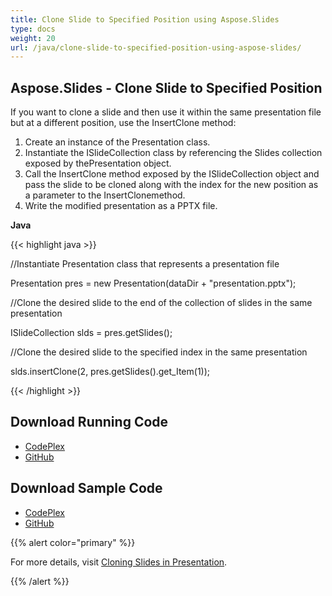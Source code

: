 ```yaml
---
title: Clone Slide to Specified Position using Aspose.Slides
type: docs
weight: 20
url: /java/clone-slide-to-specified-position-using-aspose-slides/
---
```


## **Aspose.Slides - Clone Slide to Specified Position**
If you want to clone a slide and then use it within the same presentation file but at a different position, use the InsertClone method:

1. Create an instance of the Presentation class.
1. Instantiate the ISlideCollection class by referencing the Slides collection exposed by thePresentation object.
1. Call the InsertClone method exposed by the ISlideCollection object and pass the slide to be cloned along with the index for the new position as a parameter to the InsertClonemethod.
1. Write the modified presentation as a PPTX file.

**Java**

{{< highlight java >}}

 //Instantiate Presentation class that represents a presentation file

Presentation pres = new Presentation(dataDir + "presentation.pptx");

//Clone the desired slide to the end of the collection of slides in the same presentation

ISlideCollection slds = pres.getSlides();

//Clone the desired slide to the specified index in the same presentation

slds.insertClone(2, pres.getSlides().get_Item(1));

{{< /highlight >}}
## **Download Running Code**
- [CodePlex](https://asposeslidesjavaapachepoi.codeplex.com/releases/view/618722)
- [GitHub](https://github.com/aspose-slides/Aspose.Slides-for-Java/releases/tag/Aspose.Slides_Java_for_Apache_POI-v1.0.0)
## **Download Sample Code**
- [CodePlex](https://asposeslidesjavaapachepoi.codeplex.com/SourceControl/latest#src/main/java/com/aspose/slides/examples/asposefeatures/slides/cloneslidetospecificposition/AsposeCloneToSpecifiedPosition.java)
- [GitHub](https://github.com/aspose-slides/Aspose.Slides-for-Java/tree/master/Plugins/Aspose_Slides_for_Apache_POI/src/main/java/com/aspose/slides/examples/asposefeatures/slides/cloneslidetospecificposition/AsposeCloneToSpecifiedPosition.java)

{{% alert color="primary" %}} 

For more details, visit [Cloning Slides in Presentation](http://docs.aspose.com:8082/docs/display/slidesjava/Cloning+Slides+in+Presentation#CloningSlidesinPresentation-cloneSlide2).

{{% /alert %}}
